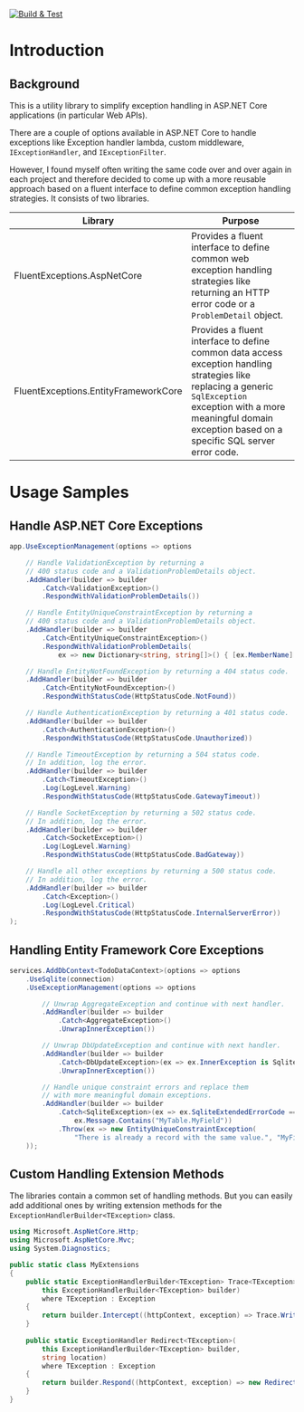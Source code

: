 [![Build & Test](https://github.com/pascalenz/FluentExceptions/actions/workflows/build-and-test.yml/badge.svg)](https://github.com/pascalenz/FluentExceptions/actions/workflows/build-and-test.yml)

# Introduction

## Background
This is a utility library to simplify exception handling in ASP.NET Core applications (in particular Web APIs).

There are a couple of options available in ASP.NET Core to handle exceptions like Exception handler lambda, custom middleware, `IExceptionHandler`, and `IExceptionFilter`.

However, I found myself often writing the same code over and over again in each project and therefore decided to come up with a more reusable approach based on a fluent interface to define common exception handling strategies. It consists of two libraries.

| Library | Purpose |
| --- | --- |
| FluentExceptions.AspNetCore | Provides a fluent interface to define common web exception handling strategies like returning an HTTP error code or a `ProblemDetail` object. |
| FluentExceptions.EntityFrameworkCore | Provides a fluent interface to define common data access exception handling strategies like replacing a generic `SqlException` exception with a more meaningful domain exception based on a specific SQL server error code. |

# Usage Samples

## Handle ASP.NET Core Exceptions
```C#
app.UseExceptionManagement(options => options

    // Handle ValidationException by returning a
    // 400 status code and a ValidationProblemDetails object.
    .AddHandler(builder => builder
        .Catch<ValidationException>()
        .RespondWithValidationProblemDetails())

    // Handle EntityUniqueConstraintException by returning a
    // 400 status code and a ValidationProblemDetails object.
    .AddHandler(builder => builder
        .Catch<EntityUniqueConstraintException>()
        .RespondWithValidationProblemDetails(
            ex => new Dictionary<string, string[]>() { [ex.MemberName] = [ex.Message] }))

    // Handle EntityNotFoundException by returning a 404 status code.
    .AddHandler(builder => builder
        .Catch<EntityNotFoundException>()
        .RespondWithStatusCode(HttpStatusCode.NotFound))

    // Handle AuthenticationException by returning a 401 status code.
    .AddHandler(builder => builder
        .Catch<AuthenticationException>()
        .RespondWithStatusCode(HttpStatusCode.Unauthorized))

    // Handle TimeoutException by returning a 504 status code.
    // In addition, log the error.
    .AddHandler(builder => builder
        .Catch<TimeoutException>()
        .Log(LogLevel.Warning)
        .RespondWithStatusCode(HttpStatusCode.GatewayTimeout))

    // Handle SocketException by returning a 502 status code.
    // In addition, log the error.
    .AddHandler(builder => builder
        .Catch<SocketException>()
        .Log(LogLevel.Warning)
        .RespondWithStatusCode(HttpStatusCode.BadGateway))

    // Handle all other exceptions by returning a 500 status code.
    // In addition, log the error.
    .AddHandler(builder => builder
        .Catch<Exception>()
        .Log(LogLevel.Critical)
        .RespondWithStatusCode(HttpStatusCode.InternalServerError))
);
```

## Handling Entity Framework Core Exceptions

```C#
services.AddDbContext<TodoDataContext>(options => options
    .UseSqlite(connection)
    .UseExceptionManagement(options => options

        // Unwrap AggregateException and continue with next handler.
        .AddHandler(builder => builder
            .Catch<AggregateException>()
            .UnwrapInnerException())

        // Unwrap DbUpdateException and continue with next handler.
        .AddHandler(builder => builder
            .Catch<DbUpdateException>(ex => ex.InnerException is SqliteException)
            .UnwrapInnerException())

        // Handle unique constraint errors and replace them
        // with more meaningful domain exceptions.
        .AddHandler(builder => builder
            .Catch<SqliteException>(ex => ex.SqliteExtendedErrorCode == 2067 &&
                ex.Message.Contains("MyTable.MyField"))
            .Throw(ex => new EntityUniqueConstraintException(
                "There is already a record with the same value.", "MyField", ex)))
    ));
```

## Custom Handling Extension Methods
The libraries contain a common set of handling methods. But you can easily add additional ones by writing extension methods for the `ExceptionHandlerBuilder<TException>` class.

```C#
using Microsoft.AspNetCore.Http;
using Microsoft.AspNetCore.Mvc;
using System.Diagnostics;

public static class MyExtensions
{
    public static ExceptionHandlerBuilder<TException> Trace<TException>(
        this ExceptionHandlerBuilder<TException> builder)
        where TException : Exception
    {
        return builder.Intercept((httpContext, exception) => Trace.WriteLine(exception));
    }
    
    public static ExceptionHandler Redirect<TException>(
        this ExceptionHandlerBuilder<TException> builder,
        string location)
        where TException : Exception
    {
        return builder.Respond((httpContext, exception) => new RedirectResult(location));
    }
}
```
